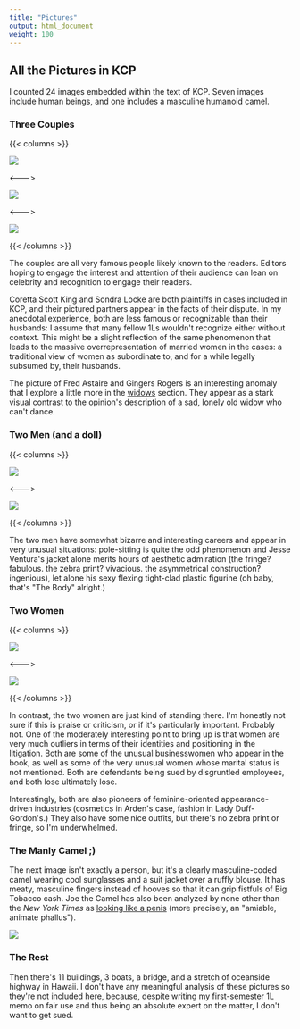 ```yaml
---
title: "Pictures"
output: html_document
weight: 100
---
```


## All the Pictures in KCP

I counted 24 images embedded within the text of KCP. Seven images include human beings, and one includes a masculine humanoid camel.

### **Three Couples**

{{< columns >}}

![ ](/pics/bros/bros1.png)

<--->

![ ](/img/rogers.png)

<--->

![ ](/pics/bros/bros4.png)

{{< /columns >}}

The couples are all very famous people likely known to the readers. Editors hoping to engage the interest and attention of their audience can lean on celebrity and recognition to engage their readers.

Coretta Scott King and Sondra Locke are both plaintiffs in cases included in KCP, and their pictured partners appear in the facts of their dispute. In my anecdotal experience, both are less famous or recognizable than their husbands: I assume that many fellow 1Ls wouldn't recognize either without context. This might be a slight reflection of the same phenomenon that leads to the massive overrepresentation of married women in the cases: a traditional view of women as subordinate to, and for a while legally subsumed by, their husbands. 

The picture of Fred Astaire and Gingers Rogers is an interesting anomaly that I explore a little more in the [widows](/docs/characters/characters3) section. They appear as a stark visual contrast to the opinion's description of a sad, lonely old widow who can't dance.

### **Two Men (and a doll)**

{{< columns >}}

![ ](/pics/bros/bros5.png)

<--->

![ ](/pics/bros/bros6.png)

{{< /columns >}}

The two men have somewhat bizarre and interesting careers and appear in very unusual situations: pole-sitting is quite the odd phenomenon and Jesse Ventura's jacket alone merits hours of aesthetic admiration (the fringe? fabulous. the zebra print? vivacious. the asymmetrical construction? ingenious), let alone his sexy flexing tight-clad plastic figurine (oh baby, that's "The Body" alright.) 

### **Two Women**

{{< columns >}}

![ ](/pics/bros/bros2.png)

<--->

![ ](/pics/bros/bros3.png)

{{< /columns >}}

In contrast, the two women are just kind of standing there. I'm honestly not sure if this is praise or criticism, or if it's particularly important. Probably not. One of the moderately interesting point to bring up is that women are very much outliers in terms of their identities and positioning in the litigation. Both are some of the unusual businesswomen who appear in the book, as well as some of the very unusual women whose marital status is not mentioned. Both are defendants being sued by disgruntled employees, and both lose ultimately lose.

Interestingly, both are also pioneers of feminine-oriented appearance-driven industries (cosmetics in Arden's case, fashion in Lady Duff-Gordon's.) They also have some nice outfits, but there's no zebra print or fringe, so I'm underwhelmed. 

### **The Manly Camel ;)**
The next image isn't exactly a person, but it's a clearly masculine-coded camel wearing cool sunglasses and a suit jacket over a ruffly blouse. It has meaty, masculine fingers instead of hooves so that it can grip fistfuls of Big Tobacco cash. Joe the Camel has also been analyzed by none other than the *New York Times* as [looking like a penis](https://www.nytimes.com/1992/03/20/opinion/joe-camel-an-xrated-smoke.html) (more precisely, an "amiable, animate phallus").
 
![ ](/pics/misc/misc1.png)


### **The Rest**

Then there's 11 buildings, 3 boats, a bridge, and a stretch of oceanside highway in Hawaii. I don't have any meaningful analysis of these pictures so they're not included here, because, despite writing my first-semester 1L memo on fair use and thus being an absolute expert on the matter, I don't want to get sued. 


